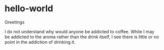 # hello-world

Greetings

I do not understand why would anyone be addicted to coffee. While I may be addicted to the aroma rather than the drink itself, I see there is little or no point in the addiction of drinking it.
